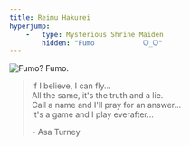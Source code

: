 ```yaml
---
title: Reimu Hakurei
hyperjump:
    -   type: Mysterious Shrine Maiden
        hidden: "Fumo            ᗜ_ᗜ"
---
```


<img src="/common/reimu_trans.png" title="Fumo? Fumo.">

> If I believe, I can fly...  
> All the same, it's the truth and a lie.  
> Call a name and I'll pray for an answer...  
> It's a game and I play everafter...  
>  
> \- Asa Turney
